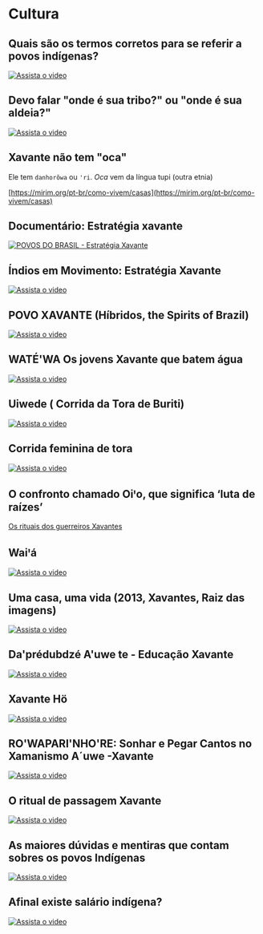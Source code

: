 # Cultura

## Quais são os termos corretos para se referir a povos indígenas?

[![Assista o video](https://img.youtube.com/vi/vNJYqBE0w90/maxresdefault.jpg)](https://youtu.be/vNJYqBE0w90)

## Devo falar "onde é sua tribo?" ou "onde é sua aldeia?"

[![Assista o video](https://img.youtube.com/vi/Dbctz_9x7mc/maxresdefault.jpg)](https://youtu.be/Dbctz_9x7mc)

## Xavante não tem "oca"

Ele tem `danhorõwa` ou `ꞌri`. *Oca* vem da língua tupi (outra etnia)

[https://mirim.org/pt-br/como-vivem/casas](https://mirim.org/pt-br/como-vivem/casas)

## Documentário: Estratégia xavante

[![POVOS DO BRASIL - Estratégia Xavante](https://ufmt.br/povosdobrasil/media/k2/items/cache/75b44b0e9c2e5d305fa323c6c51d3476_XL.jpg)](https://ufmt.br/povosdobrasil/index.php?option=com_k2&view=item&id=102:estrategia-xavante)

## Índios em Movimento: Estratégia Xavante

[![Assista o video](https://img.youtube.com/vi/tCGz-gmXo_E/maxresdefault.jpg)](https://youtu.be/tCGz-gmXo_E)

## POVO XAVANTE (Híbridos, the Spirits of Brazil)

[![Assista o video](https://img.youtube.com/vi/QNi1ou7-F0I/maxresdefault.jpg)](https://youtu.be/QNi1ou7-F0I)

## WATÉ'WA Os jovens Xavante que batem água

[![Assista o video](https://img.youtube.com/vi/rwWwK2LPjVQ/maxresdefault.jpg)](https://youtu.be/rwWwK2LPjVQ)

## Uiwede ( Corrida da Tora de Buriti)

[![Assista o video](https://img.youtube.com/vi/PCfMRLqfGTY/maxresdefault.jpg)](https://youtu.be/PCfMRLqfGTY)

## Corrida feminina de tora

[![Assista o video](https://img.youtube.com/vi/9QJDy29Ox-U/hqdefault.jpg)](https://youtu.be/9QJDy29Ox-U)

## O confronto chamado Oiꞌo, que significa ‘luta de raízes’

[Os rituais dos guerreiros Xavantes](https://brasil.elpais.com/brasil/2014/11/28/politica/1417197438_573823.html)

## Waiꞌá

[![Assista o video](https://img.youtube.com/vi/glp_vbxs8v4/hqdefault.jpg)](https://youtu.be/glp_vbxs8v4)

## Uma casa, uma vida (2013, Xavantes, Raiz das imagens)

[![Assista o video](https://img.youtube.com/vi/Hf2u0_O1XYs/maxresdefault.jpg)](https://youtu.be/Hf2u0_O1XYs)

## Da'prédubdzé A'uwe te - Educação Xavante

[![Assista o video](https://img.youtube.com/vi/L7B2Iz5LA4o/maxresdefault.jpg)](https://youtu.be/L7B2Iz5LA4o)

## Xavante Hö

[![Assista o video](https://img.youtube.com/vi/zl_twtT9MYw/hqdefault.jpg)](https://youtu.be/zl_twtT9MYw)

## RO'WAPARI'NHO'RE: Sonhar e Pegar Cantos no Xamanismo A´uwe -Xavante

[![Assista o video](https://img.youtube.com/vi/5pucvz9mo1U/maxresdefault.jpg)](https://youtu.be/5pucvz9mo1U)

## O ritual de passagem Xavante

[![Assista o video](https://img.youtube.com/vi/2RcOXc5St4g/maxresdefault.jpg)](https://youtu.be/2RcOXc5St4g)

## As maiores dúvidas e mentiras que contam sobres os povos Indígenas

[![Assista o video](https://img.youtube.com/vi/ySfDWo5dLFE/maxresdefault.jpg)](https://youtu.be/ySfDWo5dLFE)

## Afinal existe salário indígena?

[![Assista o video](https://img.youtube.com/vi/U2oj7drqduc/maxresdefault.jpg)](https://youtu.be/U2oj7drqduc)
